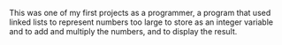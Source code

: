 This was one of my first projects as a programmer, a program that used linked lists to represent numbers too large to store as an integer variable 
and to add and multiply the numbers, and to display the result. 

